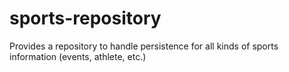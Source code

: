 # sports-repository
Provides a repository to handle persistence for all kinds of sports information (events, athlete, etc.)
